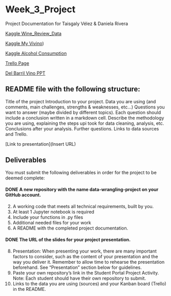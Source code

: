 # Week_3_Project

Project Documentation for Taisgaly Vélez &amp; Daniela Rivera

[Kaggle Wine_Review_Data](https://www.kaggle.com/datasets/zynicide/wine-reviews/data?select=winemag-data-130k-v2.csv)

[Kaggle My Vivino](https://www.kaggle.com/code/atabekabduakimov/my-vivino/input))

[Kaggle Alcohol Consumption](https://www.kaggle.com/datasets/mysarahmadbhat/alcohol-consumption)

[Trello Page](https://trello.com/b/hsTHufe9/ihproject1)

[Del Barril Vino PPT](https://docs.google.com/presentation/d/1ZH7R2Tw5t50jfIuhUUlLgipGgpBX1qEi/edit#slide=id.p1)

## README file with the following structure:

Title of the project
Introduction to your project.
Data you are using (and comments, main challenges, strengths & weaknesses, etc…)
Questions you want to answer (maybe divided by different topics). Each question should include a conclusion written in a markdown cell.
Describe the methodology you are using, explaining the steps upi took for data cleaning, analysis, etc.
Conclusions after your analysis.
Further questions.
Links to data sources and Trello.

[Link to presentation](Insert URL)


## Deliverables

You must submit the following deliverables in order for the project to be deemed complete:

#### DONE A new repository with the name data-wrangling-project on your GitHub account.
2. A working code that meets all technical requirements, built by you.
3. At least 1 Jupyter notebook is required
4. Include your functions in .py files
5. Additional needed files for your work
6. A README with the completed project documentation.
#### DONE The URL of the slides for your project presentation.
8. Presentation: When presenting your work, there are many important factors to consider, such as the content of your presentation and the way you deliver it.
   Remember to allow time to rehearse the presentation beforehand.
   See “Presentation” section below for guidelines.
9. Paste your own repository’s link in the Student Portal Project Activity.
   Note: Each student should have their own repository to submit.
10. Links to the data you are using (sources) and your Kanban board (Trello) in the README.
